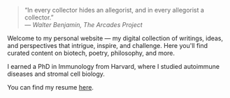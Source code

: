 > “In every collector hides an allegorist, and in every allegorist a collector.”  
> — *Walter Benjamin, The Arcades Project*



Welcome to my personal website — my digital collection of writings, ideas, and perspectives that intrigue, inspire, and challenge. Here you'll find curated content on biotech, poetry, philosophy, and more.

I earned a PhD in Immunology from Harvard, where I studied autoimmune diseases and stromal cell biology.  

You can find my resume [here](#).
